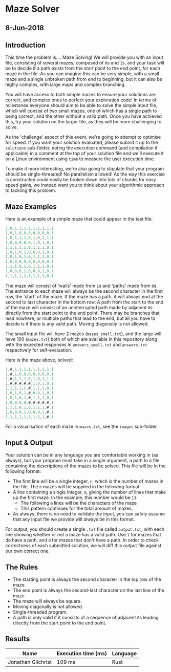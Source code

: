 # Maze Solver
## 8-Jun-2018

## Introduction
This time the problem is.... Maze Solving! We will provide you with an input file, consisting of several mazes, composed of `0`s and `1`s, and your task will be to decide if a path exists from the start point to the end point, for each maze in the file. As you can imagine this can be very simple, with a small maze and a single unbroken path from end to beginning, but it can also be highly complex, with large maps and complex branching.

You will have access to both simple mazes to ensure your solutions are correct, and complex ones to perfect your exploration code! In terms of milestones everyone should aim to be able to solve the simple input file, which will consist of two small mazes, one of which has a single path to being correct, and the other without a valid path. Once you have achieved this, try your solution on the larger file, as they will be more challenging to solve.

As the 'challenge' aspect of this event, we're going to attempt to optimise for speed. If you want your solution evaluated, please submit it up to the `solutions` sub-folder, noting the execution command (and compilation if applicable) in a comment at the top of your solution file and we'll execute it on a Linux environment using `time` to measure the user execution time.

To make it more interesting, we're also going to stipulate that your program should be single-threaded! No parallelism allowed! As the way this exercise is constructed could easily be broken down into lots of chunks for easy speed gains, we instead want you to think about your algorithmic approach to tackling this problem.

## Maze Examples
Here is an example of a simple maze that could appear in the test file:

```javascript
1,0,1,1,1,1,1,1,1,1,1
1,0,1,0,0,0,0,0,0,0,1
1,0,1,1,1,0,1,0,1,1,1
1,0,0,0,0,0,1,0,1,0,1
1,1,1,1,1,0,1,1,1,0,1
1,0,1,0,1,0,0,0,1,0,1
1,0,1,0,1,0,1,1,1,0,1
1,0,0,0,0,0,0,0,0,0,1
1,1,1,0,1,0,1,1,1,0,1
1,0,0,0,1,0,0,0,1,0,1
1,1,1,1,1,1,1,1,1,0,1
```

The maze will consist of 'walls' made from `1`s and 'paths' made from `0`s. The entrance to each maze will always be the second character in the first row, the 'start' of the maze. If the maze has a path, it will always end at the second to last character in the bottom row. A path from the start to the end of the maze will consist of an uninterrupted path made by adjacent `0`s directly from the start point to the end point. There may be branches that lead nowhere, or multiple paths that lead to the end, but all you have to decide is if there is any valid path. Moving diagonally is not allowed.

The small input file will have 2 mazes (`mazes_small.txt`), and the large will have 100 (`mazes.txt`) both of which are available in this repository along with the expected responses in `answers_small.txt` and `answers.txt` respectively for self-evaluation.

Here is the maze above, solved:

```javascript
1,#,1,1,1,1,1,1,1,1,1
1,#,1,0,0,0,0,0,0,0,1
1,#,1,1,1,0,1,0,1,1,1
1,#,#,#,#,#,1,0,1,0,1
1,1,1,1,1,#,1,1,1,0,1
1,0,1,0,1,#,0,0,1,0,1
1,0,1,0,1,#,1,1,1,0,1
1,0,0,0,0,#,#,#,#,#,1
1,1,1,0,1,0,1,1,1,#,1
1,0,0,0,1,0,0,0,1,#,1
1,1,1,1,1,1,1,1,1,#,1
```

For a visualisation of each maze in `mazes.txt`, see the `images` sub-folder.

## Input & Output
Your solution can be in any language you are comfortable working in (as always), but your program must take in a single argument, a path to a file containing the descriptions of the mazes to be solved. This file will be in the following format:

* The first line will be a single integer, `n`, which is the number of mazes in the file.
The `n` mazes will be supplied in the following format:
* A line containing a single integer, `m`, giving the number of lines that make up the first maze. In the example, this number would be `13`.
  * The following `m` lines will be the characters of the maze
  * This pattern continues for the total amount of mazes.
* As always, there is no need to validate the input, you can safely assume that any input file we provide will always be in this format.

For output, you should create a single `.txt` file called `output.txt`, with each line showing whether or not a maze has a valid path. Use `1` for mazes that do have a path, and `0` for mazes that don't have a path. In order to check correctness of each submitted solution, we will diff this output file against our own correct one.

## The Rules
* The starting point is always the second character in the top row of the maze.
* The end point is always the second-last character on the last line of the maze.
* The maze will always be square.
* Moving diagonally is not allowed.
* Single-threaded program.
* A path is only valid if it consists of a sequence of adjacent `0`s leading directly from the start point to the end point.

## Results
| Name            | Execution time (ms) | Language      |
| --------------- | ------------------- | ------------- |
| Jonathan Gilchrist | 109 ms | Rust |
